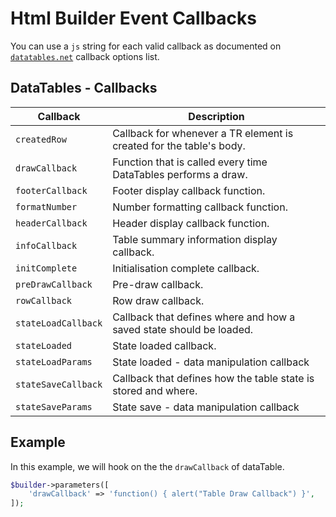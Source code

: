 # Html Builder Event Callbacks

You can use a `js` string for each valid callback as documented on [`datatables.net`](https://datatables.net/reference/option/) callback options list.

## DataTables - Callbacks
| Callback | Description |
| --- | --- |
|`createdRow` | Callback for whenever a TR element is created for the table's body. |
|`drawCallback` | Function that is called every time DataTables performs a draw. |
|`footerCallback` | Footer display callback function. |
|`formatNumber` | Number formatting callback function. |
|`headerCallback` | Header display callback function. |
|`infoCallback` | Table summary information display callback. |
|`initComplete` | Initialisation complete callback. |
|`preDrawCallback` | Pre-draw callback. |
|`rowCallback` | Row draw callback. |
|`stateLoadCallback` | Callback that defines where and how a saved state should be loaded. |
|`stateLoaded` | State loaded callback. |
|`stateLoadParams` | State loaded - data manipulation callback |
|`stateSaveCallback` | Callback that defines how the table state is stored and where. |
|`stateSaveParams` | State save - data manipulation callback |

## Example
In this example, we will hook on the the `drawCallback` of dataTable.

```php
$builder->parameters([
	'drawCallback' => 'function() { alert("Table Draw Callback") }',
]);
```